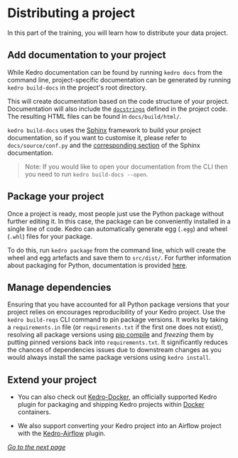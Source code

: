 # Distributing a project

In this part of the training, you will learn how to distribute your data project.

## Add documentation to your project

While Kedro documentation can be found by running `kedro docs` from the command line, project-specific documentation can be generated by running `kedro build-docs` in the project's root directory.

This will create documentation based on the code structure of your project. Documentation will also include the [`docstrings`](https://www.datacamp.com/community/tutorials/docstrings-python) defined in the project code. The resulting HTML files can be found in `docs/build/html/`.

`kedro build-docs` uses the [Sphinx](https://www.sphinx-doc.org) framework to build your project documentation, so if you want to customise it, please refer to `docs/source/conf.py` and the [corresponding section](http://www.sphinx-doc.org/en/master/usage/configuration.html) of the Sphinx documentation.

>Note: If you would like to open your documentation from the CLI then you need to run `kedro build-docs --open`.

## Package your project

Once a project is ready, most people just use the Python package without further editing it. In this case, the package can be conveniently installed in a single line of code. Kedro can automatically generate egg (`.egg`) and wheel (`.whl`) files for your package.

To do this, run `kedro package` from the command line, which will create the wheel and egg artefacts and save them to `src/dist/`. For further information about packaging for Python, documentation is provided [here](https://packaging.python.org/overview/).

## Manage dependencies

Ensuring that you have accounted for all Python package versions that your project relies on encourages reproducibility of your Kedro project. Use the `kedro build-reqs` CLI command to pin package versions. It works by taking a `requirements.in` file (or `requirements.txt` if the first one does not exist), resolving all package versions using [pip compile](https://github.com/jazzband/pip-tools#example-usage-for-pip-compile) and _freezing_ them by putting pinned versions back into `requirements.txt`. It significantly reduces the chances of dependencies issues due to downstream changes as you would always install the same package versions using `kedro install`.

## Extend your project

- You can also check out [Kedro-Docker](https://github.com/quantumblacklabs/kedro-docker), an officially supported Kedro plugin for packaging and shipping Kedro projects within [Docker](https://www.docker.com/) containers.

- We also support converting your Kedro project into an Airflow project with the [Kedro-Airflow](https://github.com/quantumblacklabs/kedro-airflow) plugin.

_[Go to the next page](./11_configuration.md)_
